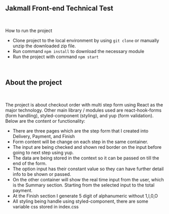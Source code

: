 ## Jakmall Front-end Technical Test

<br/>

How to run the project

-   Clone project to the local environment by using `git clone` or manually unzip the downloaded zip file.
-   Run command `npm install` to download the necessary module
-   Run the project with command `npm start`

<br/>

## About the project

<br/>

The project is about checkout order with multi step form using React as the major technology. Other main library / modules used are react-hook-forms (form handling), styled-component (styling), and yup (form validation). Below are the content or functionality:

-   There are three pages which are the step form that I created into Delivery, Payment, and Finish
-   Form content will be change on each step in the same container.
-   The input are being checked and shown red border on the input before going to next step using yup.
-   The data are being stored in the context so it can be passed on till the end of the form.
-   The option input has their constant value so they can have further detail info to be shown or passed.
-   On the other container will show the real time input from the user, which is the Summary section. Starting from the selected input to the total payment.
-   At the Finish section I generate 5 digit of alphanumeric without 1,I,0,O
-   All styling being handle using styled-component, there are some variable css stored in index.css
